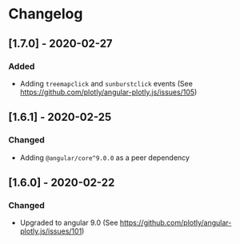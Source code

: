# Changelog

## [1.7.0] - 2020-02-27
### Added
- Adding `treemapclick` and `sunburstclick` events (See https://github.com/plotly/angular-plotly.js/issues/105)

## [1.6.1] - 2020-02-25
### Changed
- Adding `@angular/core^9.0.0` as a peer dependency

## [1.6.0] - 2020-02-22
### Changed
- Upgraded to angular 9.0 (See https://github.com/plotly/angular-plotly.js/issues/101)